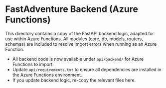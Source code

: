 # FastAdventure Backend (Azure Functions)

This directory contains a copy of the FastAPI backend logic, adapted for use within Azure Functions. All modules (core, db, models, routers, schemas) are included to resolve import errors when running as an Azure Function.

- All backend code is now available under `api/backend/` for Azure Functions to import.
- Update `api/requirements.txt` to ensure all dependencies are installed in the Azure Functions environment.
- If you update backend logic, re-copy the relevant files here.
